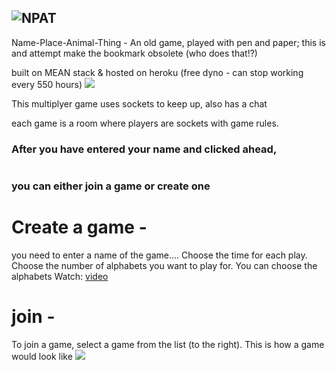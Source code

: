 ![NPAT](https://raw.githubusercontent.com/s-khan-net/NPAT/master/public/images/logo_145X145_t.png)
---
Name-Place-Animal-Thing - An old game, played with pen and paper; this is and attempt make the bookmark obsolete (who does that!?)

built on MEAN stack & hosted on heroku (free dyno - can stop working every 550 hours)
<img src="https://raw.githubusercontent.com/s-khan-net/NPAT/master/public/images/meanh_23.png" />

This multiplyer game uses sockets to keep up, 
also has a chat

each game is a room where players are sockets with game rules.

### After you have entered your name and clicked ahead, 

<img src="" />

### you can either join a  game or create one

# Create a game -
   you need to enter a name of the game.... Choose the time for each play. Choose the number of alphabets you want to play for. You can choose the alphabets
    Watch: [video](https://youtu.be/qM9sPJPD5Q4)
# join -
  To join a game, select a game from the list (to the right). This is how a game would look like <img src="https://raw.githubusercontent.com/s-khan-net/NPAT/master/public/images/gameListItem.png" />
